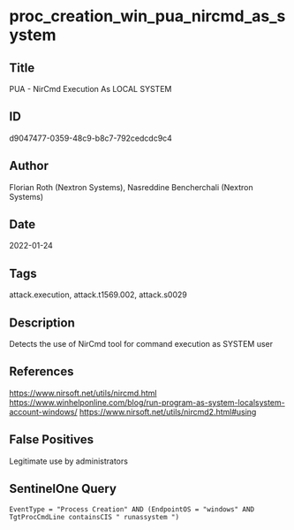 # proc_creation_win_pua_nircmd_as_system

## Title
PUA - NirCmd Execution As LOCAL SYSTEM

## ID
d9047477-0359-48c9-b8c7-792cedcdc9c4

## Author
Florian Roth (Nextron Systems), Nasreddine Bencherchali (Nextron Systems)

## Date
2022-01-24

## Tags
attack.execution, attack.t1569.002, attack.s0029

## Description
Detects the use of NirCmd tool for command execution as SYSTEM user

## References
https://www.nirsoft.net/utils/nircmd.html
https://www.winhelponline.com/blog/run-program-as-system-localsystem-account-windows/
https://www.nirsoft.net/utils/nircmd2.html#using

## False Positives
Legitimate use by administrators

## SentinelOne Query
```
EventType = "Process Creation" AND (EndpointOS = "windows" AND TgtProcCmdLine containsCIS " runassystem ")

```